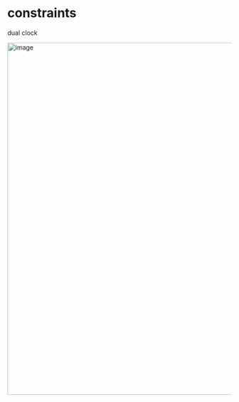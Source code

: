 # constraints
dual clock

<img width="793" alt="image" src="https://github.com/k-nasim/constraints/assets/130048247/4d111e26-4480-4071-9e1f-500157bfc5b1">
